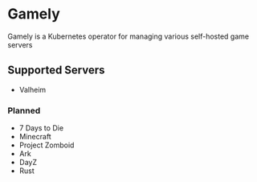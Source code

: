 # Gamely 

Gamely is a Kubernetes operator for managing various self-hosted game servers 

## Supported Servers 

- Valheim

### Planned

- 7 Days to Die
- Minecraft
- Project Zomboid
- Ark 
- DayZ
- Rust